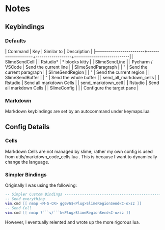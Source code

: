 # Notes

## Keybindings

### Defaults

| Command                 | Key                | Similar to       | Description                |
|-------------------------+--------------------+------------------+----------------------------|
| SlimeSendCell           | <M-S-CR>           | Rstudio*         | *<C-S-CR> blocks kitty     |
| SlimeSendLine           | <S-CR>             | Pycharm / VSCode | Send the current line      |
| SlimeSendParagraph      | <S-CR>             | "                | Send the current paragraph |
| SlimeSendRegion         | <S-CR>             | "                | Send the current region    |
| SlimeSendBuffer         | <C-M-CR>           | "                | Send the whole buffer      |
| send_all_markdown_cells | <C-M-R>            | Rstudio          | Send all markdown Cells    |
| send_markdown_cell      | <M-S-CR>           | Rstudio          | Send all markdown Cells    |
| SlimeConfig             | <M-x :SlimeConfig> |                  | Configure the target pane  |

### Markdown

Markdown keybindings are set by an autocommand under keymaps.lua

## Config Details

### Cells

Markdown Cells are not managed by slime, rather my own config is used from
utils/markdown_code_cells.lua . This is because I want to dynamically change the
language.

### Simpler Bindings
Originally I was using the following:

```lua
-- Simpler Custom Bindings -------------------------------------------------------------
-- Send everything
vim.cmd [[ nmap <M-S-CR> gg0vG$<Plug>SlimeRegionSend<C-o>zz ]]
-- Send Cell
vim.cmd [[ nmap ?```v/```k<Plug>SlimeRegionSend<C-o>zz ]]
```
However, I eventually relented and wrote up the more rigorous lua.

